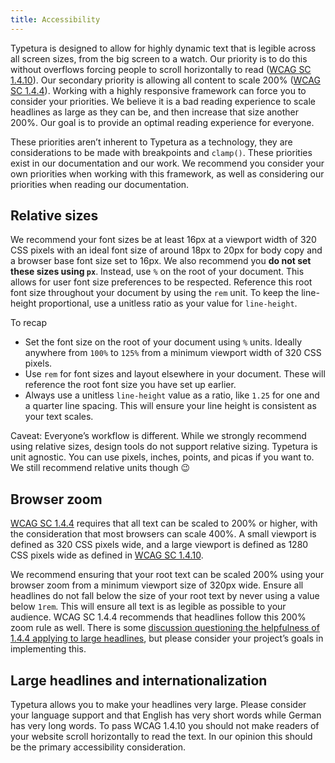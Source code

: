 ```yaml
---
title: Accessibility
---
```


Typetura is designed to allow for highly dynamic text that is legible across all screen sizes, from the big screen to a watch. Our priority is to do this without overflows forcing people to scroll horizontally to read ([WCAG SC 1.4.10](https://www.w3.org/WAI/WCAG21/Understanding/reflow.html)). Our secondary priority is allowing all content to scale 200% ([WCAG SC 1.4.4](https://www.w3.org/WAI/WCAG21/Understanding/resize-text.html)). Working with a highly responsive framework can force you to consider your priorities. We believe it is a bad reading experience to scale headlines as large as they can be, and then increase that size another 200%. Our goal is to provide an optimal reading experience for everyone.

These priorities aren’t inherent to Typetura as a technology, they are considerations to be made with breakpoints and `clamp()`. These priorities exist in our documentation and our work. We recommend you consider your own priorities when working with this framework, as well as considering our priorities when reading our documentation.

## Relative sizes

We recommend your font sizes be at least 16px at a viewport width of 320 CSS pixels with an ideal font size of around 18px to 20px for body copy and a browser base font size set to 16px. We also recommend you **do not set these sizes using `px`**. Instead, use `%` on the root of your document. This allows for user font size preferences to be respected. Reference this root font size throughout your document by using the `rem` unit. To keep the line-height proportional, use a unitless ratio as your value for `line-height`.

To recap

- Set the font size on the root of your document using `%` units. Ideally anywhere from `100%` to `125%` from a minimum viewport width of 320 CSS pixels.
- Use `rem` for font sizes and layout elsewhere in your document. These will reference the root font size you have set up earlier.
- Always use a unitless `line-height` value as a ratio, like `1.25` for one and a quarter line spacing. This will ensure your line height is consistent as your text scales.

Caveat: Everyone’s workflow is different. While we strongly recommend using relative sizes, design tools do not support relative sizing. Typetura is unit agnostic. You can use pixels, inches, points, and picas if you want to. We still recommend relative units though 😉

## Browser zoom

[WCAG SC 1.4.4](https://www.w3.org/WAI/WCAG21/Understanding/resize-text.html) requires that all text can be scaled to 200% or higher, with the consideration that most browsers can scale 400%. A small viewport is defined as 320 CSS pixels wide, and a large viewport is defined as 1280 CSS pixels wide as defined in [WCAG SC 1.4.10](https://www.w3.org/WAI/WCAG21/Understanding/reflow.html).

We recommend ensuring that your root text can be scaled 200% using your browser zoom from a minimum viewport size of 320px wide. Ensure all headlines do not fall below the size of your root text by never using a value below `1rem`. This will ensure all text is as legible as possible to your audience. WCAG SC 1.4.4 recommends that headlines follow this 200% zoom rule as well. There is some [discussion questioning the helpfulness of 1.4.4 applying to large headlines](https://github.com/w3c/wcag/issues/1671), but please consider your project’s goals in implementing this.

## Large headlines and internationalization

Typetura allows you to make your headlines very large. Please consider your language support and that English has very short words while German has very long words. To pass WCAG 1.4.10 you should not make readers of your website scroll horizontally to read the text. In our opinion this should be the primary accessibility consideration.
